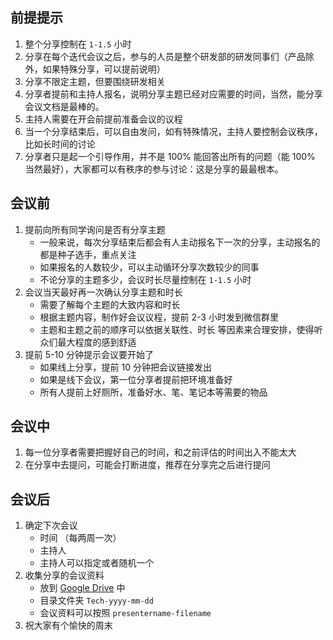## 前提提示

1. 整个分享控制在 `1-1.5` 小时
2. 分享在每个迭代会议之后，参与的人员是整个研发部的研发同事们（产品除外，如果特殊分享，可以提前说明）
3. 分享不限定主题，但要围绕研发相关
4. 分享者提前和主持人报名，说明分享主题已经对应需要的时间，当然，能分享会议文档是最棒的。
5. 主持人需要在开会前提前准备会议的议程
6. 当一个分享结束后，可以自由发问，如有特殊情况，主持人要控制会议秩序，比如长时间的讨论
7. 分享者只是起一个引导作用，并不是 100% 能回答出所有的问题（能 100% 当然最好），大家都可以有秩序的参与讨论：这是分享的最最根本。

## 会议前

1. 提前向所有同学询问是否有分享主题
   - 一般来说，每次分享结束后都会有人主动报名下一次的分享，主动报名的都是种子选手，重点关注
   - 如果报名的人数较少，可以主动循环分享次数较少的同事
   - 不论分享的主题多少，会议时长尽量控制在  `1-1.5` 小时
2. 会议当天最好再一次确认分享主题和时长
   - 需要了解每个主题的大致内容和时长
   - 根据主题内容，制作好会议议程，提前 2-3 小时发到微信群里
   - 主题和主题之前的顺序可以依据关联性、时长 等因素来合理安排，使得听众们最大程度的感到舒适
3. 提前 5-10 分钟提示会议要开始了
   - 如果线上分享，提前 10 分钟把会议链接发出
   - 如果是线下会议，第一位分享者提前把环境准备好
   - 所有人提前上好厕所，准备好水、笔、笔记本等需要的物品

## 会议中

1. 每一位分享者需要把握好自己的时间，和之前评估的时间出入不能太大
2. 在分享中去提问，可能会打断进度，推荐在分享完之后进行提问

## 会议后

1. 确定下次会议
   - 时间 （每两周一次）
   - 主持人
   - 主持人可以指定或者随机一个
2. 收集分享的会议资料
   - 放到 [Google Drive](https://drive.google.com/drive/folders/1mFLrxphFYz1Sv3CRFGBo58IQ7vsn0fTL) 中
   - 目录文件夹 `Tech-yyyy-mm-dd`
   - 会议资料可以按照 `presentername-filename` 
3. 祝大家有个愉快的周末

